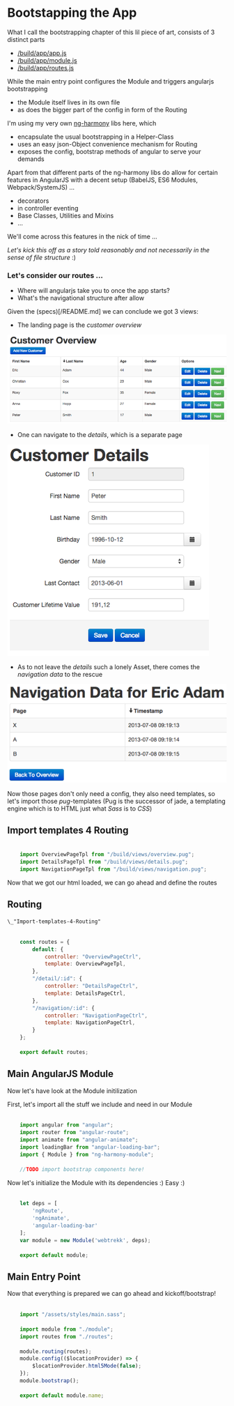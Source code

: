 # Bootstapping the App

What I call the bootstrapping chapter of this lil piece of art,
consists of 3 distinct parts

* [/build/app/app.js](#Main-Entry-Point "save:")
* [/build/app/module.js](#Main-AngularJS-Module "save:")
* [/build/app/routes.js](#Routing "save:")

While the main entry point configures the Module and triggers angularjs bootstrapping
* the Module itself lives in its own file
* as does the bigger part of the config in form of the Routing

I'm using my very own [ng-harmony](http://www.github.com/ng-harmony) libs here, which
* encapsulate the usual bootstrapping in a Helper-Class
* uses an easy json-Object convenience mechanism for Routing
* exposes the config, bootstrap methods of angular to serve your demands

Apart from that different parts of the ng-harmony libs do allow for certain features in AngularJS with a decent setup (BabelJS, ES6 Modules, Webpack/SystemJS) ...
* decorators
* in controller eventing
* Base Classes, Utilities and Mixins
* ...

We'll come across this features in the nick of time ...

_Let's kick this off as a story told reasonably and not necessarily in the sense of file structure_ :)

### Let's consider our routes ...
* Where will angularjs take you to once the app starts?
* What's the navigational structure after allow

Given the (specs)[/README.md] we can conclude we got 3 views:
* The landing page is the _customer overview_

![customer overview](/assets/docs/overview.png)

* One can navigate to the _details_, which is a separate page

![customer details](/assets/docs/details.png)

* As to not leave the _details_ such a lonely Asset, there comes the _navigation data_ to the rescue

 ![navigation data](/assets/docs/navigation.png)

Now those pages don't only need a config, they also need templates, so let's import those _pug_-templates (Pug is the successor of jade, a templating engine which is to HTML just what _Sass_ is to _CSS_)

## Import templates 4 Routing

```JavaScript

	import OverviewPageTpl from "/build/views/overview.pug";
	import DetailsPageTpl from "/build/views/details.pug";
	import NavigationPageTpl from "/build/views/navigation.pug";

```

Now that we got our html loaded, we can go ahead and define the routes

## Routing

	\_"Import-templates-4-Routing"

```JavaScript

	const routes = {
		default: {
			controller: "OverviewPageCtrl",
			template: OverviewPageTpl,
		},
		"/detail/:id": {
			controller: "DetailsPageCtrl",
			template: DetailsPageCtrl,
		},
		"/navigation/:id": {
			controller: "NavigationPageCtrl",
			template: NavigationPageCtrl,
		}
	};

	export default routes;

```

## Main AngularJS Module

Now let's have look at the Module initilization

First, let's import all the stuff we include and need in our Module

```JavaScript

	import angular from "angular";
	import router from "angular-route";
	import animate from "angular-animate";
	import loadingBar from "angular-loading-bar";
	import { Module } from "ng-harmony-module";

	//TODO import bootstrap components here!
```

Now let's initialize the Module with its dependencies :) Easy :)

```JavaScript

	let deps = [
		'ngRoute',
		'ngAnimate',
		'angular-loading-bar'
	];
	var module = new Module('webtrekk', deps);

	export default module;

```

## Main Entry Point

Now that everything is prepared we can go ahead and kickoff/bootstrap!

```JavaScript

	import "/assets/styles/main.sass";

	import module from "./module";
	import routes from "./routes";

	module.routing(routes);
	module.config(($locationProvider) => {
		$locationProvider.html5Mode(false);
	});
	module.bootstrap();

	export default module.name;

```
